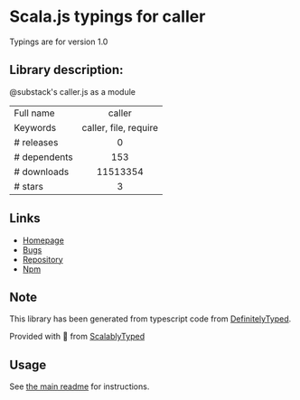 
# Scala.js typings for caller

Typings are for version 1.0

## Library description:
@substack's caller.js as a module

|                    |                 |
| ------------------ | :-------------: |
| Full name          | caller |
| Keywords           | caller, file, require |
| # releases         | 0 |
| # dependents       | 153 |
| # downloads        | 11513354 |
| # stars            | 3 |

## Links
- [Homepage](https://github.com/totherik/caller)
- [Bugs](https://github.com/totherik/caller/issues)
- [Repository](https://github.com/totherik/caller)
- [Npm](https://www.npmjs.com/package/caller)
    


## Note
This library has been generated from typescript code from [DefinitelyTyped](https://definitelytyped.org).

Provided with :purple_heart: from [ScalablyTyped](https://github.com/oyvindberg/ScalablyTyped)

## Usage
See [the main readme](../../readme.md) for instructions.


